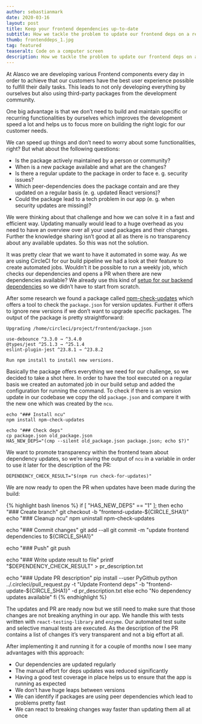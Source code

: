 ```yaml
---
author: sebastianmark
date: 2020-03-16
layout: post
title: Keep your frontend dependencies up-to-date
subtitle: How we tackle the problem to update our frontend deps on a regular basis
thumb: frontenddeps_1.jpg
tag: featured
teaseralt: Code on a computer screen
description: How we tackle the problem to update our frontend deps on a regular basis at Alasco, using npm-check-updates.
---
```


At Alasco we are developing various Frontend components every day in order to achieve that our customers have the best user experience possible to fulfill their daily tasks. This leads to not only developing everything by ourselves but also using third-party packages from the development community.

One big advantage is that we don’t need to build and maintain specific or recurring functionalities by ourselves which improves the development speed a lot and helps us to focus more on building the right logic for our customer needs.

We can speed up things and don’t need to worry about some functionalities, right? But what about the following questions:

- Is the package actively maintained by a person or community?
- When is a new package available and what are the changes?
- Is there a regular update to the package in order to face e. g. security issues?
- Which peer-dependencies does the package contain and are they updated on a regular basis (e. g. updated React versions)?
- Could the package lead to a tech problem in our app (e. g. when security updates are missing)?

We were thinking about that challenge and how we can solve it in a fast and efficient way. Updating manually would lead to a huge overhead as you need to have an overview over all your used packages and their changes. Further the knowledge sharing isn’t good at all as there is no transparency about any available updates. So this was not the solution.

It was pretty clear that we want to have it automated in some way. As we are using CircleCI for our build pipeline we had a look at their feature to create automated jobs. Wouldn’t it be possible to run a weekly job, which checks our dependencies and opens a PR when there are new dependencies available? We already use this kind of [setup for our backend dependencies](https://alasco-tech.github.io/2019/09/24/dependency-updates.html) so we didn’t have to start from scratch.

After some research we found a package called [npm-check-updates](https://github.com/tjunnone/npm-check-updates) which offers a tool to check the `package.json` for version updates. Further it offers to ignore new versions if we don’t want to upgrade specific packages. The output of the package is pretty straightforward:

```
Upgrading /home/circleci/project/frontend/package.json

use-debounce ^3.3.0 → ^3.4.0
@types/jest ^25.1.3 → ^25.1.4
eslint-plugin-jest ^23.8.1 → ^23.8.2

Run npm install to install new versions.
```

Basically the package offers everything we need for our challenge, so we decided to take a shot here. In order to have the tool executed on a regular basis we created an automated job in our build setup and added the configuration for running the command. To check if there is an version update in our codebase we copy the old `package.json` and compare it with the new one which was created by the `ncu`.

```
echo "### Install ncu"
npm install npm-check-updates

echo "### Check deps"
cp package.json old_package.json
HAS_NEW_DEPS="(cmp --silent old_package.json package.json; echo $?)"
```

We want to promote transparency within the frontend team about dependency updates, so we’re saving the output of `ncu` in a variable in order to use it later for the description of the PR:

```
DEPENDENCY_CHECK_RESULT="$(npm run check-for-updates)"
```

We are now ready to open the PR when updates have been made during the build:

{% highlight bash linenos %}
if [ "HAS_NEW_DEPS" == "1" ]; then
  echo "### Create branch"
  git checkout -b "frontend-update-${CIRCLE_SHA1}"
  echo "### Cleanup ncu"
  npm uninstall npm-check-updates

  echo "### Commit changes"
  git add --all
  git commit -m "update frontend dependencies to ${CIRCLE_SHA1}"

  echo "### Push"
  git push

  echo "### Write update result to file"
  printf "$DEPENDENCY_CHECK_RESULT" > pr_description.txt

  echo "### Update PR description"
  pip install --user PyGithub python ../.circleci/pull_request.py -t "Update Frontend deps" -b "frontend-update-${CIRCLE_SHA1}" -d pr_description.txt
else
  echo "No dependency updates available"
fi
{% endhighlight %}

The updates and PR are ready now but we still need to make sure that those changes are not breaking anything in our app. We handle this with tests written with `react-testing-library` and `enzyme`. Our automated test suite and selective manual tests are executed. As the description of the PR contains a list of changes it’s very transparent and not a big effort at all.

After implementing it and running it for a couple of months now I see many advantages with this approach:

- Our dependencies are updated regularly
- The manual effort for deps updates was reduced significantly
- Having a good test coverage in place helps us to ensure that the app is running as expected
- We don’t have huge leaps between versions
- We can identify if packages are using peer dependencies which lead to problems pretty fast
- We can react to breaking changes way faster than updating them all at once